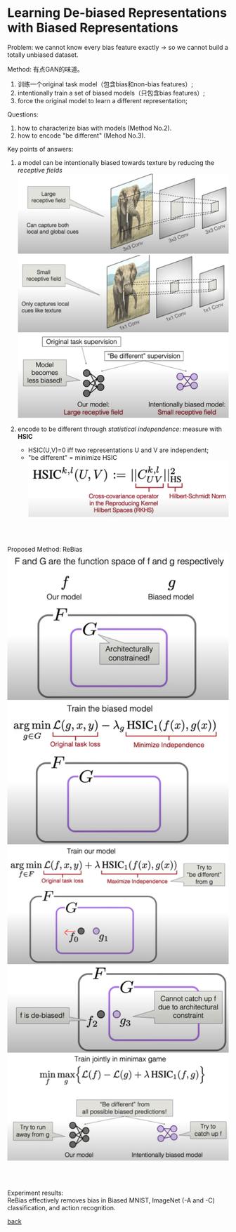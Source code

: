# Learning De-biased Representations with Biased Representations

Problem: we cannot know every bias feature exactly -> so we cannot build a totally unbiased dataset.

Method: 有点GAN的味道。<br>
1. 训练一个original task model（包含bias和non-bias features）;
2. intentionally train a set of biased models（只包含bias features）;
3. force the original model to learn a different representation;

Questions:
1. how to characterize bias with models (Method No.2).
2. how to encode "be different" (Mehod No.3).

Key points of answers:
1. a model can be intentionally biased towards texture by reducing the *receptive fields*
![debias1](debias1.PNG)
![debias2](debias2.PNG)
![debias3](debias3.PNG)

2. encode to be different through *statistical independence*: measure with **HSIC**
    - HSIC(U,V)=0 iff two representations U and V are independent;
    - "be different" = minimize HSIC
![debias4](debias4.PNG)
<br>
<br>

Proposed Method: ReBias<br>
![debias5](debias5.PNG)
![debias6](debias6.PNG)
![debias7](debias7.PNG)
![debias8](debias8.PNG)
![debias9](debias9.PNG)

<br>
<br>

Experiment results: <br>
ReBias effectively removes bias in Biased MNIST, ImageNet (-A and -C) classification, and action recognition.

[back](https://github.com/YHJYH/Machine_Learning/blob/main/projects/Master_Thesis/papers/111.md#content)
